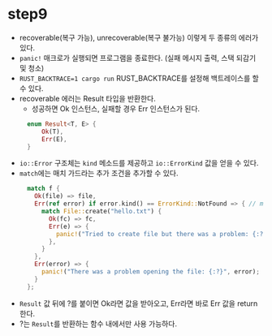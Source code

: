 # step9

- recoverable(복구 가능), unrecoverable(복구 불가능) 이렇게 두 종류의 에러가 있다.
- ```panic!``` 매크로가 실행되면 프로그램을 종료한다. (실패 메시지 출력, 스택 되감기 및 청소)
- ```RUST_BACKTRACE=1 cargo run``` RUST_BACKTRACE를 설정해 백트레이스를 할 수 있다.
- recoverable 에러는 Result 타입을 반환한다.
  - 성공하면 Ok 인스턴스, 실패할 경우 Err 인스턴스가 된다.
  ```rust
    enum Result<T, E> {
        Ok(T),
        Err(E),
    }
  ```
- ```io::Error``` 구조체는 ```kind``` 메소드를 제공하고 ```io::ErrorKind``` 값을 얻을 수 있다.
- ```match```에는 매치 가드라는 추가 조건을 추가할 수 있다.
  ```rust
    match f {
      Ok(file) => file,
      Err(ref error) if error.kind() == ErrorKind::NotFound => { // match guard
        match File::create("hello.txt") {
          Ok(fc) => fc,
          Err(e) => {
            panic!("Tried to create file but there was a problem: {:?}", e);
          },
        }
      },
      Err(error) => {
        panic!("There was a problem opening the file: {:?}", error);
      }
    };
  ```
- ```Result``` 값 뒤에 ?를 붙이면 Ok라면 값을 받아오고, Err라면 바로 Err 값을 return 한다.
- ?는 ```Result```를 반환하는 함수 내에서만 사용 가능하다.